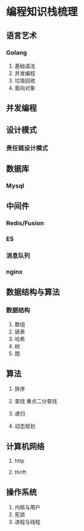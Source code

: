 # 编程知识栈梳理

## 语言艺术

### Golang

1. 基础语法
2. 并发编程
3. 垃圾回收
4. 面向对象



## 并发编程



## 设计模式

### 责任链设计模式





## 数据库

### Mysql



## 中间件

### Redis/Fusion

### ES

### 消息队列

### nginx



### 

## 数据结构与算法

### 数据结构

1. 数组
2. 链表
3. 哈希
4. 树
5. 图



## 算法

1. 排序

2. 查找 重点二分查找

3. 递归

4. 动态规划

   

## 计算机网络

1. http

2. thrift



## 操作系统

1. 内核与用户
2. 死锁
3. 进程与线程
